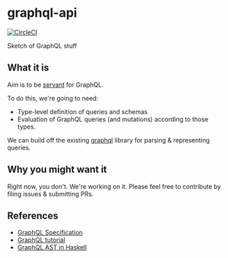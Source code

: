 # graphql-api

[![CircleCI](https://circleci.com/gh/jml/graphql-api.svg?style=shield)](https://circleci.com/gh/jml/graphql-api)

Sketch of GraphQL stuff

## What it is

Aim is to be [servant](http://haskell-servant.readthedocs.io/) for GraphQL.

To do this, we're going to need:

* Type-level definition of queries and schemas
* Evaluation of GraphQL queries (and mutations) according to those types.

We can build off the
existing [graphql](http://hackage.haskell.org/package/graphql) library for
parsing & representing queries.

## Why you might want it

Right now, you don't. We're working on it. Please feel free to contribute by
filing issues & submitting PRs.

## References

* [GraphQL Specification](http://facebook.github.io/graphql/)
* [GraphQL tutorial](http://graphql.org/learn/)
* [GraphQL AST in Haskell](http://hackage.haskell.org/package/graphql-0.3/docs/Data-GraphQL-AST.html)
